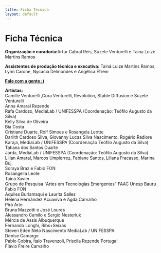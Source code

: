 ```yaml
---
title: Ficha Técnica
layout: default
---
```


<div class="container-fluid">
  <div class="row">
<div class="ficha-tecnica col-sm-10">
  <h1>Ficha Técnica</h1>
  <p><b>Organização e curadoria:</b>Artur Cabral Reis, Suzete Venturelli e Taina Luize Martins Ramos
</p>
  
  <p><b>Assistentes de produção técnica e executiva:</b> Tainá Luize Martins Ramos, Lynn Carone, Nycacia Delmondes e Angélica Éfrem</p>

  <p><b><a href="mailto:medialabunbdf@gmail.com">Fale com a gente ;)</a></b></p>
  <p>
    <b>Artistas:</b><br>
    <span>
     Camille Venturelli ,Cora Venturelli, Revolution, Stable Diffusion e Suzete Venturelli<br>
Anna Amaral Rezende<br>
Rafa Cardozo, MediaLab / UNIFESSPA (Coordenação: Teófilo Augusto da Silva)<br>
Kelly Silva de Oliveira<br>
Bia Costa<br>
Cristiane Duarte, Rolf Simoes e Rosangela Leotte<br>
Darlith Cardoso Silva, Giovanny Lucas Silva Nascimento, Rogério Radiore Karaja, MediaLab / UNIFESSPA (Coordenação Teófilo Augusto da Silva)<br>
Tatiana dos Santos Duarte<br>
Jarda, MediaLab / UNIFESSPA (Coordenação: Teófilo Augusto da Silva)<br>
Lilian Amaral, Marcos Umpièrrez, Fabiane Santos, Liliana Fracasso, Marina Buj.<br>
Soraya Braz e Fabio FON<br>
Rosangella Leote<br>
Tainá Xavier<br>
Grupo de Pesquisa “Artes em Tecnologias Emergentes” FAAC Unesp Bauru<br>
Fabio FON <br>
Aquiles Burlamaqui e Laurita Salles<br>
Helena Hernández Acuaviva e Agda Carvalho<br>
Pirá Arte<br>
Bruna Mazzotti e José Loures<br>
Alessandro Camilo e Sergio Nesteriuk<br>
Mércia de Assis Albuquerque<br>
Fernando Longhi, Ribs+Seixas<br>
Steven Eden Neto Nascimento MediaLab / UNIFESSPA<br>
Denise Camargo<br>
Pablo Gobira, Ítalo Travenzoli, Priscila Rezende Portugal<br>
Flávio Freire Carvalho
    </span>
  </p>
</div>
</div>
</div>


